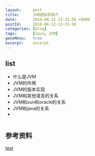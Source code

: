 ```yaml
---
layout:     post
title:      JVM虚拟机简介
date:       2016-08-12 13:31:56 +0800
postId:     2016-08-12-13-31-56
categories: [blog]
tags:       [Java, JVM]
geneMenu:   true
excerpt:    excerpt
---
```


## 

## list
* 什么是JVM
* JVM的作用
* JVM的版本实现
* JVM和其他语言的关系
* JVM和sun和oracle的关系
* JVM和java的关系
* 




```java

```

## 参考资料

[test](test.html)
